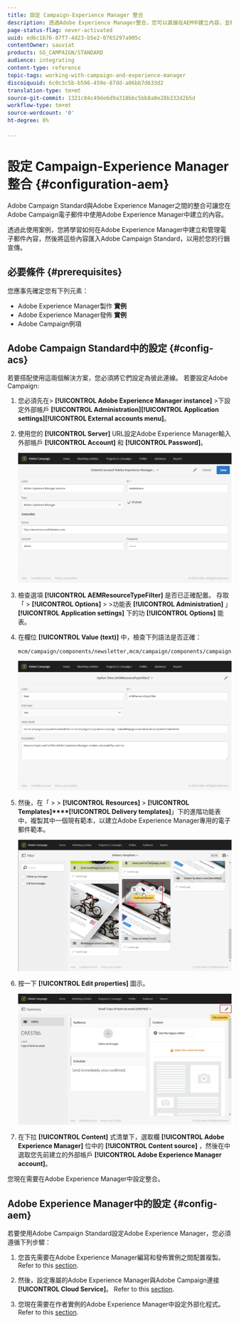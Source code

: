 ```yaml
---
title: 設定 Campaign-Experience Manager 整合
description: 透過Adobe Experience Manager整合，您可以直接在AEM中建立內容，並稍後在Adobe Campaign中使用。
page-status-flag: never-activated
uuid: ed6c1b76-87f7-4d23-b5e2-0765297a905c
contentOwner: sauviat
products: SG_CAMPAIGN/STANDARD
audience: integrating
content-type: reference
topic-tags: working-with-campaign-and-experience-manager
discoiquuid: 6c0c3c5b-b596-459e-87dd-a06bb7d633d2
translation-type: tm+mt
source-git-commit: 1321c84c49de6d9a318bbc5bb8a0e28b332d2b5d
workflow-type: tm+mt
source-wordcount: '0'
ht-degree: 0%

---
```



# 設定 Campaign-Experience Manager 整合 {#configuration-aem}

Adobe Campaign Standard與Adobe Experience Manager之間的整合可讓您在Adobe Campaign電子郵件中使用Adobe Experience Manager中建立的內容。

透過此使用案例，您將學習如何在Adobe Experience Manager中建立和管理電子郵件內容，然後將這些內容匯入Adobe Campaign Standard，以用於您的行銷宣傳。

## 必要條件 {#prerequisites}

您應事先確定您有下列元素：

* Adobe Experience Manager製作 **實例**
* Adobe Experience Manager發佈 **實例**
* Adobe Campaign例項

## Adobe Campaign Standard中的設定 {#config-acs}

若要搭配使用這兩個解決方案，您必須將它們設定為彼此連線。
若要設定Adobe Campaign:

1. 您必須先在> **[!UICONTROL Adobe Experience Manager instance]** >下設定外部帳戶 **[!UICONTROL Administration]****[!UICONTROL Application settings]****[!UICONTROL External accounts menu]**。

1. 使用您的 **[!UICONTROL Server]** URL設定Adobe Experience Manager輸入外部帳戶 **[!UICONTROL Account]** 和 **[!UICONTROL Password]**。

   ![](assets/aem_1.png)

1. 檢查選項 **[!UICONTROL AEMResourceTypeFilter]** 是否已正確配置。 存取「 > **[!UICONTROL Options]** > >功能表 **[!UICONTROL Administration]** 」 **[!UICONTROL Application settings]** 下的功 **[!UICONTROL Options]** 能表。

1. 在欄位 **[!UICONTROL Value (text)]** 中，檢查下列語法是否正確：

   ```
   mcm/campaign/components/newsletter,mcm/campaign/components/campaign_newsletterpage,mcm/neolane/components/newsletter
   ```

   ![](assets/aem_2.png)

1. 然後，在「 > > **[!UICONTROL Resources]** > **[!UICONTROL Templates]****[!UICONTROL Delivery templates]**」下的進階功能表中，複製其中一個現有範本，以建立Adobe Experience Manager專用的電子郵件範本。

   ![](assets/aem_3.png)

1. 按一下 **[!UICONTROL Edit properties]** 圖示。

   ![](assets/aem_4.png)

1. 在下拉 **[!UICONTROL Content]** 式清單下，選取欄 **[!UICONTROL Adobe Experience Manager]** 位中的 **[!UICONTROL Content source]** ，然後在中選取您先前建立的外部帳戶 **[!UICONTROL Adobe Experience Manager account]**。

您現在需要在Adobe Experience Manager中設定整合。

## Adobe Experience Manager中的設定 {#config-aem}

若要使用Adobe Campaign Standard設定Adobe Experience Manager，您必須遵循下列步驟：

1. 您首先需要在Adobe Experience Manager編寫和發佈實例之間配置複製。 Refer to this [section](https://docs.adobe.com/content/help/en/experience-manager-65/administering/integration/campaignstandard.html#configuring-adobe-experience-manager).

1. 然後，設定專屬的Adobe Experience Manager與Adobe Campaign連接 **[!UICONTROL Cloud Service]**。 Refer to this [section](https://docs.adobe.com/content/help/en/experience-manager-65/administering/integration/campaignstandard.html#connecting-aem-to-adobe-campaign).

1. 您現在需要在作者實例的Adobe Experience Manager中設定外部化程式。 Refer to this [section](https://docs.adobe.com/content/help/en/experience-manager-65/administering/integration/campaignstandard.html#configuring-the-externalizer).

